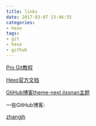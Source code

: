 ```yaml
---
title: links
date: 2017-03-07 13:46:55
categories:
- hexo
tags:
- git
- hexo
- github
---
```


[Pro Git教程](http://iissnan.com/progit/)  

[Hexo官方文档](https://hexo.io/zh-cn/docs/)  

[GtiHub博客theme-next.iissnan主题](http://theme-next.iissnan.com/)  


一些GitHub博客:  

[zhangjh](http://www.5941740.cn/about/)  

